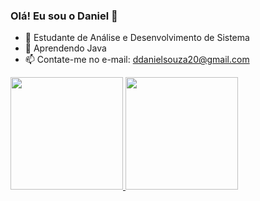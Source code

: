 ### Olá! Eu sou o Daniel 👋

- 🔭 Estudante de Análise e Desenvolvimento de Sistema
- 🌱 Aprendendo Java
- 📫 Contate-me no e-mail: ddanielsouza20@gmail.com


<div>
  <a href="https://github.com/danieln18">
  <img height="180em" src="https://github-readme-stats.vercel.app/api?username=danieln18&show_icons=true&theme=dark&include_all_commits=true&count_private=true"/>
  <img height="180em" src="https://github-readme-stats.vercel.app/api/top-langs/?username=danieln18&layout=compact&langs_count=7&theme=dark"/>
</div>
